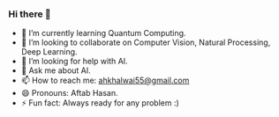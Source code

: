 ### Hi there 👋

<!--
**ahkhalwai/ahkhalwai** is a ✨ _special_ ✨ repository because its `README.md` (this file) appears on your GitHub profile.

Here are some ideas to get you started:
-->
- 🌱 I’m currently learning Quantum Computing.
- 👯 I’m looking to collaborate on Computer Vision, Natural Processing, Deep Learning.
- 🤔 I’m looking for help with AI.
- 💬 Ask me about AI.
- 📫 How to reach me: ahkhalwai55@gmail.com
- 😄 Pronouns: Aftab Hasan.
- ⚡ Fun fact: Always ready for any problem :)  


